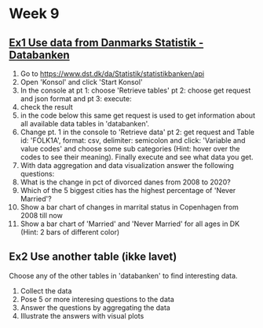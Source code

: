 # Week 9

## [Ex1 Use data from Danmarks Statistik - Databanken](https://github.com/UlrikHolm/Sem4Python/blob/master/week9/exercise1.py)
1. Go to https://www.dst.dk/da/Statistik/statistikbanken/api
2. Open 'Konsol' and click 'Start Konsol'
3. In the console at pt 1: choose 'Retrieve tables' pt 2: choose get request and json format and pt 3: execute:
  1. check the result
  2. in the code below this same get request is used to get information about all available data tables in 'databanken'. 
4. Change pt. 1 in the console to 'Retrieve data' pt 2: get request and Table id: 'FOLK1A', format: csv, delimiter: semicolon and click: 'Variable and value codes' and choose some sub categories (Hint: hover over the codes to see their meaning). Finally execute and see what data you get.
5. With data aggregation and data visualization answer the following questions:
  1. What is the change in pct of divorced danes from 2008 to 2020?
  2. Which of the 5 biggest cities has the highest percentage of 'Never Married'?
  3. Show a bar chart of changes in marrital status in Copenhagen from 2008 till now
  4. Show a bar chart of 'Married' and 'Never Married' for all ages in DK (Hint: 2 bars of different color)
  
## Ex2 Use another table (ikke lavet)
Choose any of the other tables in 'databanken' to find interesting data.
1. Collect the data
2. Pose 5 or more interesing questions to the data
3. Answer the questions by aggregating the data
4. Illustrate the answers with visual plots
